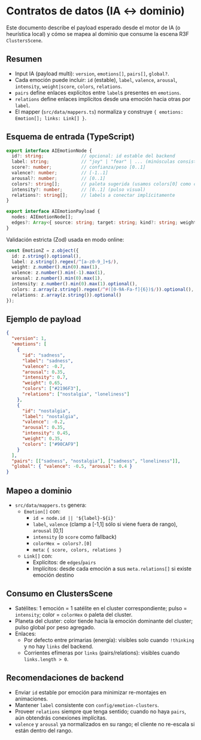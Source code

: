 # Contratos de datos (IA ↔ dominio)

Este documento describe el payload esperado desde el motor de IA (o heurística local) y cómo se mapea al dominio que consume la escena R3F `ClustersScene`.

## Resumen

- Input IA (payload multi): `version`, `emotions[]`, `pairs[]`, `global?`.
- Cada emoción puede incluir: `id` (estable), `label`, `valence`, `arousal`, `intensity`, `weight|score`, `colors`, `relations`.
- `pairs` define enlaces explícitos entre `label`s presentes en `emotions`.
- `relations` define enlaces implícitos desde una emoción hacia otras por `label`.
- El mapper (`src/data/mappers.ts`) normaliza y construye `{ emotions: Emotion[]; links: Link[] }`.

## Esquema de entrada (TypeScript)

```ts
export interface AIEmotionNode {
  id?: string;              // opcional: id estable del backend
  label: string;            // "joy" | "fear" | ... (minúsculas consistente con clusters)
  score?: number;           // confianza/peso [0..1]
  valence?: number;         // [-1..1]
  arousal?: number;         // [0..1]
  colors?: string[];        // paleta sugerida (usamos colors[0] como colorHex)
  intensity?: number;       // [0..1] (pulso visual)
  relations?: string[];     // labels a conectar implícitamente
}

export interface AIEmotionPayload {
  nodes: AIEmotionNode[];
  edges?: Array<{ source: string; target: string; kind?: string; weight?: number; }>;
}
```

Validación estricta (Zod) usada en modo online:

```ts
const EmotionZ = z.object({
  id: z.string().optional(),
  label: z.string().regex(/^[a-z0-9_]+$/),
  weight: z.number().min(0).max(1),
  valence: z.number().min(-1).max(1),
  arousal: z.number().min(0).max(1),
  intensity: z.number().min(0).max(1).optional(),
  colors: z.array(z.string().regex(/^#([0-9A-Fa-f]{6})$/)).optional(),
  relations: z.array(z.string()).optional()
});
```

## Ejemplo de payload

```json
{
  "version": 1,
  "emotions": [
    {
      "id": "sadness",
      "label": "sadness",
      "valence": -0.7,
      "arousal": 0.35,
      "intensity": 0.7,
      "weight": 0.65,
      "colors": ["#2196F3"],
      "relations": ["nostalgia", "loneliness"]
    },
    {
      "id": "nostalgia",
      "label": "nostalgia",
      "valence": -0.2,
      "arousal": 0.35,
      "intensity": 0.45,
      "weight": 0.35,
      "colors": ["#90CAF9"]
    }
  ],
  "pairs": [["sadness", "nostalgia"], ["sadness", "loneliness"]],
  "global": { "valence": -0.5, "arousal": 0.4 }
}
```

## Mapeo a dominio

- `src/data/mappers.ts` genera:
  - `Emotion[]` con:
    - `id = node.id || '${label}-${i}'`
    - `label`, `valence` (clamp a [-1,1] sólo si viene fuera de rango), `arousal` [0,1]
    - `intensity` (o `score` como fallback)
    - `colorHex = colors?.[0]`
    - `meta`: `{ score, colors, relations }`
  - `Link[]` con:
    - Explícitos: de `edges`/`pairs`
    - Implícitos: desde cada emoción a sus `meta.relations[]` si existe emoción destino

## Consumo en ClustersScene

- Satélites: 1 emoción = 1 satélite en el cluster correspondiente; pulso = `intensity`; color = `colorHex` o paleta del cluster.
- Planeta del cluster: color tiende hacia la emoción dominante del cluster; pulso global por peso agregado.
- Enlaces:
  - Por defecto entre primarias (energía): visibles solo cuando `!thinking` y no hay `links` del backend.
  - Corrientes efímeras por `links` (pairs/relations): visibles cuando `links.length > 0`.

## Recomendaciones de backend

- Enviar `id` estable por emoción para minimizar re-montajes en animaciones.
- Mantener `label` consistente con `config/emotion-clusters`.
- Proveer `relations` siempre que tenga sentido; cuando no haya `pairs`, aún obtendrás conexiones implícitas.
- `valence` y `arousal` ya normalizados en su rango; el cliente no re-escala si están dentro del rango.

